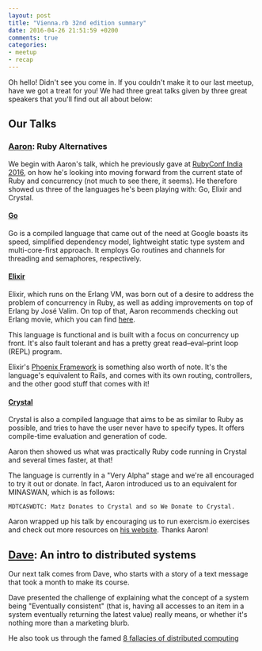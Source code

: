 ```yaml
---
layout: post
title: "Vienna.rb 32nd edition summary"
date: 2016-04-26 21:51:59 +0200
comments: true
categories:
- meetup
- recap
---
```

Oh hello! Didn't see you come in. If you couldn't make it to our last meetup, have we got a treat for you! We had three great talks given by three great speakers that you'll find out all about below:

## Our Talks

### [Aaron](https://twitter.com/mraaroncruz): Ruby Alternatives

We begin with Aaron's talk, which he previously gave at [RubyConf India 2016](http://rubyconfindia.org/), on how he's looking into moving forward from the current state of Ruby and concurrency (not much to see there, it seems). He therefore showed us three of the languages he's been playing with: Go, Elixir and Crystal.

#### [Go](https://golang.org/)

Go is a compiled language that came out of the need at Google boasts its speed, simplified dependency model, lightweight static type system and multi-core-first approach. It employs Go routines and channels for threading and semaphores, respectively.

#### [Elixir](http://elixir-lang.org/)

Elixir, which runs on the Erlang VM, was born out of a desire to address the problem of concurrency in Ruby, as well as adding improvements on top of Erlang by José Valim. On top of that, Aaron recommends checking out Erlang movie, which you can find [here](https://www.youtube.com/watch?v=xrIjfIjssLE). 

This language is functional and is built with a focus on concurrency up front. It's also fault tolerant and has a pretty great read–eval–print loop (REPL) program.

Elixir's [Phoenix Framework](http://www.phoenixframework.org/) is something also worth of note. It's the language's equivalent to Rails, and comes with its own routing, controllers, and the other good stuff that comes with it!

#### [Crystal](http://crystal-lang.org/)

Crystal is also a compiled language that aims to be as similar to Ruby as possible, and tries to have the user never have to specify types. It offers compile-time evaluation and generation of code.

Aaron then showed us what was practically Ruby code running in Crystal and several times faster, at that!

The language is currently in a "Very Alpha" stage and we're all encouraged to try it out or donate. In fact, Aaron introduced us to an equivalent for MINASWAN, which is as follows:

	MDTCASWDTC: Matz Donates to Crystal and so We Donate to Crystal.

Aaron wrapped up his talk by encouraging us to run exercism.io exercises and check out more resources on [his website](http://aaroncruz.com/ruby-alternatives). Thanks Aaron!

## [Dave](https://twitter.com/dch__/): An intro to distributed systems

Our next talk comes from Dave, who starts with a story of a text message that took a month to make its course. 

Dave presented the challenge of explaining what the concept of a system being "Eventually consistent" (that is, having all accesses to an item in a system eventually returning the latest value) really means, or whether it's nothing more than a marketing blurb.

He also took us through the famed [8 fallacies of distributed computing](https://blogs.oracle.com/jag/resource/Fallacies.html)

